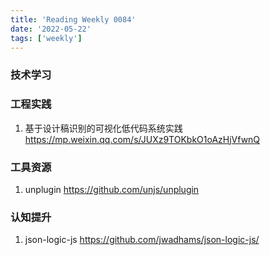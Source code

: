 ```yaml
---
title: 'Reading Weekly 0084'
date: '2022-05-22'
tags: ['weekly']
---
```


### 技术学习

### 工程实践

1. 基于设计稿识别的可视化低代码系统实践 https://mp.weixin.qq.com/s/JUXz9TOKbkO1oAzHjVfwnQ

### 工具资源

1. unplugin https://github.com/unjs/unplugin

### 认知提升

1. json-logic-js https://github.com/jwadhams/json-logic-js/
